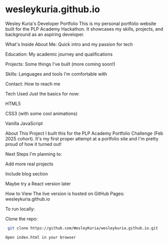 # wesleykuria.github.io
Wesley Kuria's Developer Portfolio
This is my personal portfolio website built for the PLP Academy Hackathon. It showcases my skills, projects, and background as an aspiring developer.

What's Inside
About Me: Quick intro and my passion for tech

Education: My academic journey and qualifications

Projects: Some things I've built (more coming soon!)

Skills: Languages and tools I'm comfortable with

Contact: How to reach me

Tech Used
Just the basics for now:

HTML5

CSS3 (with some cool animations)

Vanilla JavaScript

About This Project
I built this for the PLP Academy Portfolio Challenge (Feb 2025 cohort). It's my first proper attempt at a portfolio site and I'm pretty proud of how it turned out!


Next Steps
I'm planning to:

Add more real projects

Include blog section

Maybe try a React version later

How to View
The live version is hosted on GitHub Pages:
wesleykuria.github.io

To run locally:

Clone the repo:

 ```bash
  git clone https://github.com/WesleyKuria/wesleykuria.github.io.git

Open index.html in your browser
